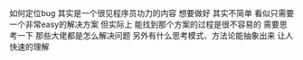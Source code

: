 如何定位bug 其实是一个很见程序员功力的内容 想要做好 其实不简单 看似只需要一个非常easy的解决方案 但实际上 能找到那个方案的过程是很不容易的
需要思考一下 那些大佬都是怎么解决问题 另外有什么思考模式、方法论能抽象出来 让人快速的理解